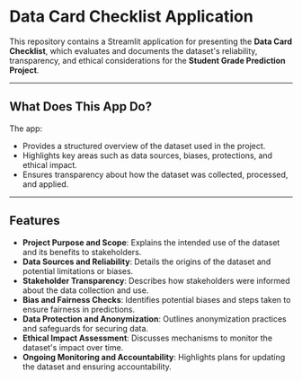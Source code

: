 # **Data Card Checklist Application**

This repository contains a Streamlit application for presenting the **Data Card Checklist**, which evaluates and documents the dataset's reliability, transparency, and ethical considerations for the **Student Grade Prediction Project**.

---

## **What Does This App Do?**
The app:
- Provides a structured overview of the dataset used in the project.
- Highlights key areas such as data sources, biases, protections, and ethical impact.
- Ensures transparency about how the dataset was collected, processed, and applied.

---

## **Features**
- **Project Purpose and Scope**: Explains the intended use of the dataset and its benefits to stakeholders.
- **Data Sources and Reliability**: Details the origins of the dataset and potential limitations or biases.
- **Stakeholder Transparency**: Describes how stakeholders were informed about the data collection and use.
- **Bias and Fairness Checks**: Identifies potential biases and steps taken to ensure fairness in predictions.
- **Data Protection and Anonymization**: Outlines anonymization practices and safeguards for securing data.
- **Ethical Impact Assessment**: Discusses mechanisms to monitor the dataset's impact over time.
- **Ongoing Monitoring and Accountability**: Highlights plans for updating the dataset and ensuring accountability.
